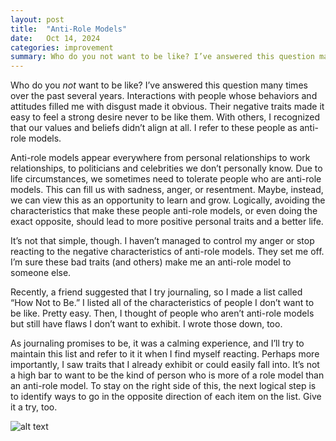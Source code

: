 ```yaml
---
layout: post
title:  "Anti-Role Models"
date:   Oct 14, 2024
categories: improvement
summary: Who do you not want to be like? I’ve answered this question many times over the past several years. Interactions with people whose behaviors and attitudes filled me with disgust made it obvious. Their negative traits made it easy to feel a strong desire never to be like them. With others...
---
```


Who do you _not_ want to be like? I’ve answered this question many times over the past several years. Interactions with people whose behaviors and attitudes filled me with disgust made it obvious. Their negative traits made it easy to feel a strong desire never to be like them. With others, I recognized that our values and beliefs didn’t align at all. I refer to these people as anti-role models.

Anti-role models appear everywhere from personal relationships to work relationships, to politicians and celebrities we don’t personally know. Due to life circumstances, we sometimes need to tolerate people who are anti-role models. This can fill us with sadness, anger, or resentment. Maybe, instead, we can view this as an opportunity to learn and grow. Logically, avoiding the characteristics that make these people anti-role models, or even doing the exact opposite, should lead to more positive personal traits and a better life.

It’s not that simple, though. I haven’t managed to control my anger or stop reacting to the negative characteristics of anti-role models. They set me off. I’m sure these bad traits (and others) make me an anti-role model to someone else. 

Recently, a friend suggested that I try journaling, so I made a list called “How Not to Be.” I listed  all of the characteristics of people I don’t want to be like. Pretty easy. Then, I thought of people who aren’t anti-role models but still have flaws I don’t want to exhibit. I wrote those down, too.

As journaling promises to be, it was a calming experience, and I’ll try to maintain this list and refer to it it when I find myself reacting. Perhaps more importantly, I saw traits that I already exhibit or could easily fall into. It’s not a high bar to want to be the kind of person who is more of a role model than an anti-role model. To stay on the right side of this, the next logical step is to identify ways to go in the opposite direction of each item on the list. Give it a try, too.
 
![alt text](/images/how_not_to_be.jpg "Title")

